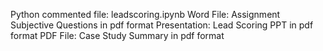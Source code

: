 Python commented file: leadscoring.ipynb
Word File: Assignment Subjective Questions in pdf format
Presentation:  Lead Scoring PPT in pdf format
PDF File: Case Study Summary in pdf format
